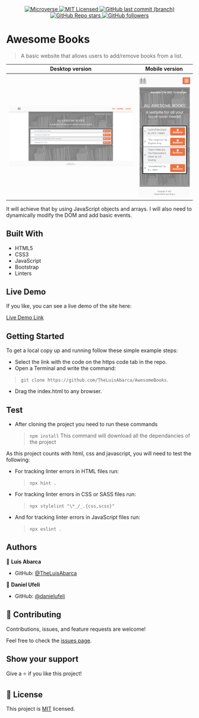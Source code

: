 <p align="center">
  <a href="https://www.microverse.org/">
    <img alt="Microverse" src="https://img.shields.io/badge/-Microverse-blueviolet?style=plastic">
  </a>
  <a href="https://github.com/Hamzaoutdoors/to-do-list/blob/development/LICENSE">
    <img alt="MIT Licensed" src="https://img.shields.io/github/license/Hamzaoutdoors/to-do-list?style=plastic">
  </a>
  <a href="https://github.com/TheLuisAbarca/AwesomeBooks">
    <img alt="GitHub last commit (branch)" src="https://img.shields.io/github/last-commit/TheLuisAbarca/AwesomeBooks/master?color=blue&style=plastic">
  </a>
  <a href="https://github.com/TheLuisAbarca/AwesomeBooks">
    <img alt="GitHub Repo stars" src="https://img.shields.io/github/stars/TheLuisAbarca/AwesomeBooks?color=orange&label=%E2%98%85%20stars%20&style=plastic">
  </a>
  <a href="https://github.com/TheLuisAbarca">
    <img alt="GitHub followers" src="https://img.shields.io/github/followers/TheLuisAbarca?color=yellow&logo=github&style=plastic">
  </a>
</p>

# Awesome Books

> A basic website that allows users to add/remove books from a list.

| Desktop version | Mobile version|
|-----------------|---------------|
| ![Desktop_image](./readme_imgs/desktop_ver.png) | ![Mobile_Image](./readme_imgs/mobile_ver.png) |  

It will achieve that by using JavaScript objects and arrays. I will also need to dynamically modify the DOM and add basic events.

## Built With

- HTML5
- CSS3
- JavaScript
- Bootstrap
- Linters

## Live Demo
If you like, you can see a live demo of the site here:

[Live Demo Link](https://theluisabarca.github.io/AwesomeBooks/)


## Getting Started

To get a local copy up and running follow these simple example steps:

- Select the link with the code on the https code tab in the repo.
- Open a Terminal and write the command: 
> `git clone https://github.com/TheLuisAbarca/AwesomeBooks`.
- Drag the index.html to any browser.

## Test

- After cloning the project you need to run these commands

  > `npm install`
  > This command will download all the dependancies of the project

As this project counts with html, css and javascript, you will need to test the following:

- For tracking linter errors in HTML files run:

  > `npx hint .`

- For tracking linter errors in CSS or SASS  files run:

  > `npx stylelint "\*_/_.{css,scss}"`

- And for tracking linter errors in JavaScript files run:

  > `npx eslint .`

## Authors

👤 **Luis Abarca**

- GitHub: [@TheLuisAbarca](https://github.com/TheLuisAbarca)


👤 **Daniel Ufeli**

- GitHub: [@danielufeli](https://github.com/danielufeli)

## 🤝 Contributing

Contributions, issues, and feature requests are welcome!

Feel free to check the [issues page](../../issues/).

## Show your support

Give a ⭐️ if you like this project!

## 📝 License

This project is [MIT](./MIT.md) licensed.
